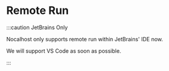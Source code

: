 # Remote Run

:::caution JetBrains Only

Nocalhost only supports remote run within JetBrains' IDE now.

We will support VS Code as soon as possible.

:::

